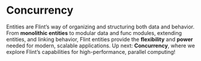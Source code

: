 # Concurrency

Entities are Flint’s way of organizing and structuring both data and behavior. From **monolithic entities** to modular data and func modules, extending entities, and linking behavior, Flint entities provide the **flexibility** and **power** needed for modern, scalable applications. Up next: **Concurrency**, where we explore Flint’s capabilities for high-performance, parallel computing!
